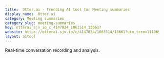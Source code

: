 ```yaml
---
title:  Otter.ai - Trending AI tool for Meeting summaries
display_name:  Otter.ai
category: Meeting summaries
category_slug: meeting-summaries
key: otterai_sjv_io_c_4147834_1063514_13661?
website: https://otterai.sjv.io/c/4147834/1063514/13661?utm_term=1113693
layout: aitool
---
```


Real-time conversation recording and analysis.
